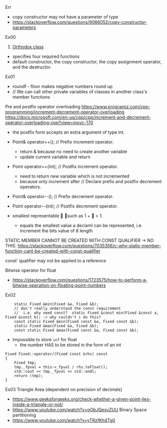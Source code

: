Err
- copy constructor may not have a parameter of type
- https://stackoverflow.com/questions/9066052/copy-constructor-parameters


Ex00
1. [Orthodox class](https://flylib.com/books/en/2.937.1.244/1/)
- specifies four required functions
- default constructor, the copy constructor, the copy assignment operator, and the destructor. 

Ex01
- roundf - floor makes negative numbers round up
- // We can call other private variables of classes in another class's member functions


Pre and postfix operator overloading
https://www.programiz.com/cpp-programming/increment-decrement-operator-overloading
https://docs.microsoft.com/en-us/cpp/cpp/increment-and-decrement-operator-overloading-cpp?view=msvc-170
- the postfix form accepts an extra argument of type int.

- Point& operator++();       // Prefix increment operator.
    - return & because no need to create another variable
    - update current variable and return
- Point operator++(int);     // Postfix increment operator.
    - need to return new variable which is not incremented
    - because only increment after
   // Declare prefix and postfix decrement operators.
- Point& operator--();       // Prefix decrement operator.
- Point operator--(int);     // Postfix decrement operator.

- smallest representable  such as 1 +  > 1.
    - equals the smallest value a deciaml can be represented, i.e. increment the bits value of 8 length

STATIC MEMBER CANNOT BE CREATED WITH CONST QUALIFIER -> NO THIS.
https://stackoverflow.com/questions/7035356/c-why-static-member-function-cant-be-created-with-const-qualifier


const' qualifier may not be applied to a reference


Bitwise operator for float
- https://stackoverflow.com/questions/1723575/how-to-perform-a-bitwise-operation-on-floating-point-numbers


Ex02
```
    static Fixed &min(Fixed &a, Fixed &b);
    // don't really understand the const requirement
    //  i.e. why need const?  static Fixed &const min(Fixed &const a, Fixed &const b); -> why couldn't i do this?
    const static Fixed &min(Fixed const &a, Fixed const &b);
    static Fixed &max(Fixed &a, Fixed &b);
    const static Fixed &max(Fixed const &a, Fixed const &b);
```
- Impossible to store `inf` for float
    - the number HAS to be stored in the form of an int
```
Fixed Fixed::operator/(Fixed const &rhs) const
{
    Fixed tmp;
    tmp._fpval = this->_fpval / rhs.toFloat();
    std::cout << tmp._fpval << std::endl;
    return (tmp);
}
```


Ex03
Triangle Area (dependent on precision of decimals)
- https://www.geeksforgeeks.org/check-whether-a-given-point-lies-inside-a-triangle-or-not/   
- https://www.youtube.com/watch?v=qObJQesvZUU
Binary Space partitioning
- https://www.youtube.com/watch?v=yTRzfKh4Tg0